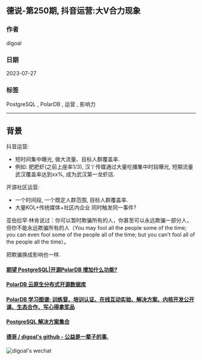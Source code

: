 ## 德说-第250期, 抖音运营:大V合力现象   
                                                                  
### 作者                                            
digoal                                            
                                            
### 日期                                            
2023-07-27                                       
                                            
### 标签                                            
PostgreSQL , PolarDB , 运营 , 影响力          
                                            
----                                            
                                            
## 背景    
  
抖音运营:    
- 短时间集中曝光, 做大流量、目标人群覆盖率.   
- 例如: 肥肥虾(之前上座率1/3), 汉丫传媒通过大量吃播集中时段曝光, 短期流量武汉覆盖率达到xx%, 成为武汉第一龙虾店.   
  
  
开源社区运营:     
- 一个时间段, 一个既定人群范围, 目标人群覆盖率.     
- 大量KOL+传统媒体+社区内企业 同时触发同一事件?     
  
  
亚伯拉罕·林肯说过：你可以暂时欺骗所有的人，你甚至可以永远欺骗一部分人，但你不能永远欺骗所有的人（You may fool all the people some of the time; you can even fool some of the people all of the time; but you can't fool all of the people all the time）。  
  
把欺骗换成影响也一样.     
  
  
  
#### [期望 PostgreSQL|开源PolarDB 增加什么功能?](https://github.com/digoal/blog/issues/76 "269ac3d1c492e938c0191101c7238216")
  
  
#### [PolarDB 云原生分布式开源数据库](https://github.com/ApsaraDB "57258f76c37864c6e6d23383d05714ea")
  
  
#### [PolarDB 学习图谱: 训练营、培训认证、在线互动实验、解决方案、内核开发公开课、生态合作、写心得拿奖品](https://www.aliyun.com/database/openpolardb/activity "8642f60e04ed0c814bf9cb9677976bd4")
  
  
#### [PostgreSQL 解决方案集合](../201706/20170601_02.md "40cff096e9ed7122c512b35d8561d9c8")
  
  
#### [德哥 / digoal's github - 公益是一辈子的事.](https://github.com/digoal/blog/blob/master/README.md "22709685feb7cab07d30f30387f0a9ae")
  
  
![digoal's wechat](../pic/digoal_weixin.jpg "f7ad92eeba24523fd47a6e1a0e691b59")
  
